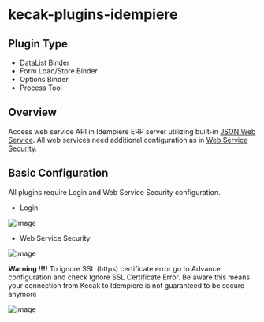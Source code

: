 # kecak-plugins-idempiere

## Plugin Type
- DataList Binder
- Form Load/Store Binder
- Options Binder
- Process Tool

## Overview
Access web service API in Idempiere ERP server utilizing built-in [JSON Web Service](https://wiki.idempiere.org/en/NF9_JSON_Web_Services). All web services need additional configuration as in [Web Service Security](https://wiki.idempiere.org/en/Web_Services_Security).

## Basic Configuration
All plugins require Login and Web Service Security configuration.

- Login

![image](https://github.com/kinnara-digital-studio/kecak-plugins-idempiere/assets/5206195/02e646c5-b4b3-4236-912d-2eb1d4091dca)

- Web Service Security

![image](https://github.com/kinnara-digital-studio/kecak-plugins-idempiere/assets/5206195/1779a27f-368b-4052-b287-49ebe66b6014)

**Warning !!!!** To ignore SSL (https) certificate error go to Advance configuration and check Ignore SSL Certificate Error. Be aware this means your connection from Kecak to Idempiere is not guaranteed to be secure anymore

![image](https://github.com/kinnara-digital-studio/kecak-plugins-idempiere/assets/5206195/6dd85f24-ecee-480e-a15e-df9227f9f619)
